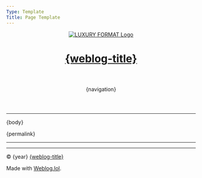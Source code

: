 ```yaml
---
Type: Template
Title: Page Template
---
```


<!DOCTYPE html>
<html lang="en">
<!-- Page Template -->
<!-- Weblog.lol/configuration/landing-page-template.md -->
<!-- HEAD -->
<head>
<meta charset="UTF-8">
<meta name="viewport" content="width=device-width, initial-scale=1">
<title>{weblog-title}{separator}{post-title}</title>
<!-- Font Awesome Free via CDN -->
<link rel="preconnect" href="https://cdnjs.cloudflare.com">
<link rel="stylesheet" href="https://cdnjs.cloudflare.com/ajax/libs/font-awesome/6.7.2/css/all.min.css" crossorigin="anonymous" referrerpolicy="no-referrer">
<!-- /style.css -->
<link rel="stylesheet" href="/style.css">
<!-- JavaScripts -->
<!-- CODE HIGHLIGHTING -->
<!-- /dracula.css - Dracula Theme v1.2.5 -->
<link rel="stylesheet" href="/dracula.css">
<script src="https://cdnjs.cloudflare.com/ajax/libs/highlight.js/9.4.0/highlight.min.js"></script>
<script>hljs.highlightAll();</script>
</head>
<!-- BODY -->
<body>
<a id="top"></a>

<!-- HEADER -->
<header class="site-header">
<div class="logo-title">
<a href="/">
<img src="https://profiles.cache.lol/luxury-format/picture.png" alt="LUXURY FORMAT Logo">
<h1 class="weblog-title">{weblog-title}</h1>
</a>
</div>
<div class="social-icons">
<a href="https://social.lol/@luxury_format" aria-label="Mastodon"><i class="fa-brands fa-mastodon"></i></a>
<a href="/feeds" aria-label="RSS Feeds"><i class="fa-solid fa-rss"></i></a>
</div>
</header>
<header>
{navigation}
</header>
<hr>
<!-- MAIN NO TITLE LINK -->
<main class="no-title-link">

{body}
<p>{permalink}</p>
</main>

<!-- FOOTER -->
<footer>
<hr>

<script src="https://status.lol/luxury-format.js?time&link&fluent&pretty"></script>

<hr>

<p>&copy; {year} <a href="/">{weblog-title}</a></p>

<p class="footer-weblog-p">Made with <a href="https://weblog.lol">Weblog.lol</a>.</p>
</footer>

</body>
</html>
